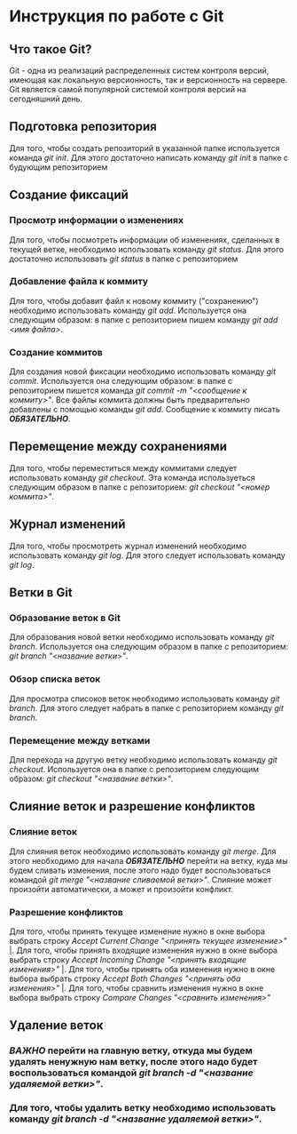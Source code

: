 # Инструкция по работе с Git

## Что такое Git?

Git - одна из реализаций распределенных систем контроля версий, имеющая как локальную версионность, так и версионность на сервере. Git является самой популярной системой контроля версий на сегодняшний день.

## Подготовка репозитория

Для того, чтобы создать репозиторий в указанной папке используется команда *git init*. Для этого достаточно написать команду *git init* в папке с будующим репозиторием

## Создание фиксаций

### Просмотр информации о изменениях

Для того, чтобы посмотреть информации об изменениях, сделанных в текущей ветке, необходимо использовать команду *git status*. Для этого достаточно использовать *git status* в папке с репозиторием

### Добавление файла к коммиту

Для того, чтобы добавит файл к новому коммиту ("сохранению") необходимо использовать команду *git add*. Используется она следующим образом: в папке с репозиторием пишем команду *git add <имя файла>*.

### Создание коммитов

Для создания новой фиксации необходимо использовать команду *git commit*. Используется она следующим образом: в папке с репозиторием пишется команда *git commit -m "<сообщение к коммиту>"*. Все файлы коммита должны быть предварительно добавлены с помощью команды *git add*. Сообщение к коммиту писать ***ОБЯЗАТЕЛЬНО***.

## Перемещение между сохранениями

Для того, чтобы переместиться между коммитами следует использовать команду *git checkout*. Эта команда используеться следующим образом в папке с репозиторием: *git checkout "<номер коммита>"*.

## Журнал изменений

Для того, чтобы просмотреть журнал изменений необходимо использовать команду *git log*. Для этого следует использовать команду *git log*.

## Ветки в Git

### Образование веток в Git

Для образования новой ветки необходимо использовать команду *git branch*. Используется она следующим образом в папке с репозиторием: *git branch "<название ветки>"*.

### Обзор списка веток

Для просмотра списоков веток необходимо использовать команду *git branch*. Для этого следует набрать в папке с репозиторием команду *git branch*.

### Перемещение между ветками

Для перехода на другую ветку необходимо использовать команду *git checkout*. Используется она в папке с репозиторием следующим образом: *git checkout "<название ветки>"*.

## Слияние веток и разрешение конфликтов

### Слияние веток

Для слияния веток необходимо использовать команду *git merge*. Для этого необходимо для начала ***ОБЯЗАТЕЛЬНО*** перейти на ветку, куда мы будем сливать изменения, после этого надо будет воспользоваться командой *git merge "<название сливаемой ветки>"*. Слияние может произойти автоматически, а может и произойти конфликт.

### Разрешение конфликтов

Для того, чтобы принять текущее изменение нужно в окне выбора выбрать строку *Accept Current Change "<принять текущее изменение>"* |. Для того, чтобы принять входящие изменения нужно в окне выбора выбрать строку *Accept Incoming Change "<принять входящие изменения>"* |. Для того, чтобы принять оба изменения нужно в окне выбора выбрать строку *Accept Both Changes "<принять оба изменения>"* |. Для того, чтобы сравнить изменения нужно в окне выбора выбрать строку *Compare Changes "<сравнить изменения>"*

## Удаление веток

### ***ВАЖНО*** перейти на главную ветку, откуда мы будем удалять ненужную нам ветку, после этого надо будет воспользоваться командой *git branch -d "<название удаляемой ветки>"*.

### Для того, чтобы удалить ветку необходимо использовать команду *git branch -d "<название удаляемой ветки>"*.